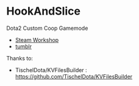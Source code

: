 HookAndSlice
============

Dota2 Custom Coop Gamemode
- [Steam Workshop](http://steamcommunity.com/sharedfiles/filedetails/?id=308846200)
- [tumblr](http://hookandslice.tumblr.com/)
 
Thanks to:
- TischelDota/KVFilesBuilder : https://github.com/TischelDota/KVFilesBuilder